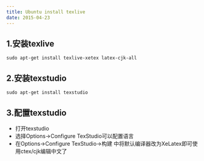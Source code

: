 ```yaml
---
title: Ubuntu install texlive
date: 2015-04-23
---
```

## 1.安装texlive
```
sudo apt-get install texlive-xetex latex-cjk-all
```
## 2.安装texstudio
```sudo apt-get install texstudio```

## 3.配置texstudio
- 打开texstudio
- 选择Options->Configure TexStudio可以配置语言
- 在Options->Configure TexStudio->构建 中将默认编译器改为XeLatex即可使用ctex/cjk编辑中文了
